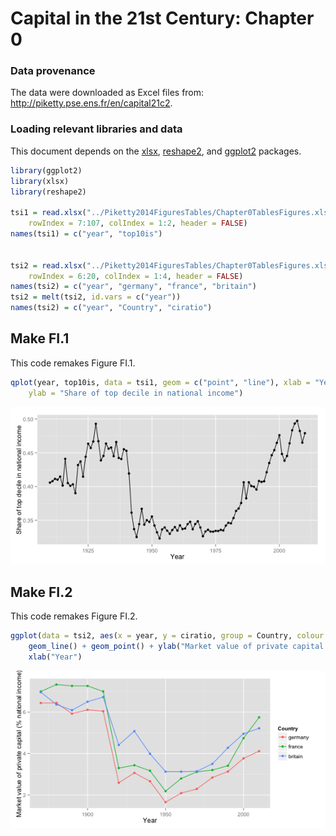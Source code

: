 Capital in the 21st Century: Chapter 0
========================================================

### Data provenance

The data were downloaded as Excel files from: http://piketty.pse.ens.fr/en/capital21c2. 

### Loading relevant libraries and data

This document depends on the [xlsx](http://cran.r-project.org/web/packages/xlsx/index.html), [reshape2](http://cran.r-project.org/web/packages/reshape2/index.html), and [ggplot2](http://cran.r-project.org/web/packages/ggplot2/index.html) packages.



```r
library(ggplot2)
library(xlsx)
library(reshape2)

tsi1 = read.xlsx("../Piketty2014FiguresTables/Chapter0TablesFigures.xlsx", sheetName = "TSI.1", 
    rowIndex = 7:107, colIndex = 1:2, header = FALSE)
names(tsi1) = c("year", "top10is")


tsi2 = read.xlsx("../Piketty2014FiguresTables/Chapter0TablesFigures.xlsx", sheetName = "TSI.2", 
    rowIndex = 6:20, colIndex = 1:4, header = FALSE)
names(tsi2) = c("year", "germany", "france", "britain")
tsi2 = melt(tsi2, id.vars = c("year"))
names(tsi2) = c("year", "Country", "ciratio")
```



## Make FI.1

This code remakes Figure FI.1. 


```r
qplot(year, top10is, data = tsi1, geom = c("point", "line"), xlab = "Year", 
    ylab = "Share of top decile in national income")
```

![plot of chunk unnamed-chunk-1](figure/unnamed-chunk-1.png) 


## Make FI.2

This code remakes Figure FI.2. 


```r
ggplot(data = tsi2, aes(x = year, y = ciratio, group = Country, colour = Country)) + 
    geom_line() + geom_point() + ylab("Market value of private capital (% national income)") + 
    xlab("Year")
```

![plot of chunk unnamed-chunk-2](figure/unnamed-chunk-2.png) 


